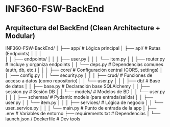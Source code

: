 # INF360-FSW-BackEnd

## Arquitectura del BackEnd (Clean Architecture + Modular)
INF360-FSW-BackEnd/
│
├── app/                         # Lógica principal
│   ├── api/                     # Rutas (Endpoints)
│   │   │                 
│   │   ├── endpoints/
│   │   │   ├── user.py
│   │   │   └── item.py
│   │   ├── router.py			 # Incluye y organiza endpoints
│   │   └── deps.py              # Dependencias comunes (auth, db, etc.)
│   │
│   ├── core/                    # Configuración central (CORS, settings)
│   │   ├── config.py
│   │   └── security.py
│   │
│   ├── crud/                    # Funciones de acceso a datos (como repositorio)
│   │   └── user.py
│   │
│   ├── db/                      # Base de datos
│   │   ├── base.py              # Declaración base SQLAlchemy
│   │   ├── session.py           # Sesión DB
│   │   └── models/              # Modelos de BD
│   │       └── user.py
│   │
│   ├── schemas/                 # Pydantic models (para entrada/salida)
│   │   ├── user.py
│   │   └── item.py
│   │
│   ├── services/                # Lógica de negocio
│   │   └── user_service.py
│   │
│   └── main.py                  # Punto de entrada de la app
│
├── .env                         # Variables de entorno
├── requirements.txt             # Dependencias
│
└── launch.json / Dockerfile     # Dev tools
